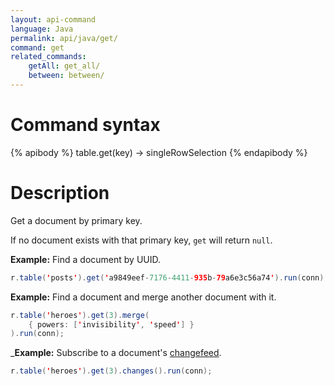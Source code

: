 ```yaml
---
layout: api-command
language: Java
permalink: api/java/get/
command: get
related_commands:
    getAll: get_all/
    between: between/
---
```


# Command syntax #

{% apibody %}
table.get(key) &rarr; singleRowSelection
{% endapibody %}

# Description #

Get a document by primary key.

If no document exists with that primary key, `get` will return `null`.

__Example:__ Find a document by UUID.

```java
r.table('posts').get('a9849eef-7176-4411-935b-79a6e3c56a74').run(conn);
```

__Example:__ Find a document and merge another document with it.

```java
r.table('heroes').get(3).merge(
    { powers: ['invisibility', 'speed'] }
).run(conn);
```

___Example:__ Subscribe to a document's [changefeed](/docs/changefeeds/javascript).

```java
r.table('heroes').get(3).changes().run(conn);
```